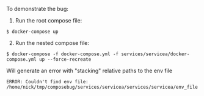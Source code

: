 To demonstrate the bug:

1. Run the root compose file:

```
$ docker-compose up
```

2. Run the nested compose file:
 ```
 $ docker-compose -f docker-compose.yml -f services/servicea/docker-compose.yml up --force-recreate
```

Will generate an error with "stacking" relative paths to the env file


`ERROR: Couldn't find env file: /home/nick/tmp/composebug/services/servicea/services/servicea/env_file`
